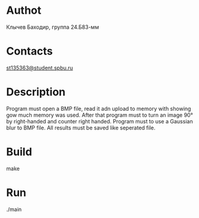 # Authot
Клычев Баходир, группа 24.Б83-мм
# Contacts
st135363@student.spbu.ru
# Description
Program must open a BMP file, read it adn upload to memory with showing gow much memory was used. After that program must to turn an image 90° by 
right-handed and counter right handed. Program must to use a Gaussian blur to BMP file. All results must be saved like seperated file.
# Build
make
# Run
./main

